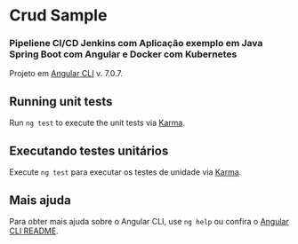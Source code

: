 # Crud Sample

### Pipeliene CI/CD Jenkins com Aplicação exemplo em Java Spring Boot com Angular e Docker com Kubernetes

Projeto em [Angular CLI](https://github.com/angular/angular-cli) v. 7.0.7.

## Running unit tests

Run `ng test` to execute the unit tests via [Karma](https://karma-runner.github.io).

## Executando testes unitários

Execute `ng test` para executar os testes de unidade via [Karma](https://karma-runner.github.io).

## Mais ajuda

Para obter mais ajuda sobre o Angular CLI, use `ng help` ou confira o [Angular CLI README](https://github.com/angular/angular-cli/blob/master/README.md).
